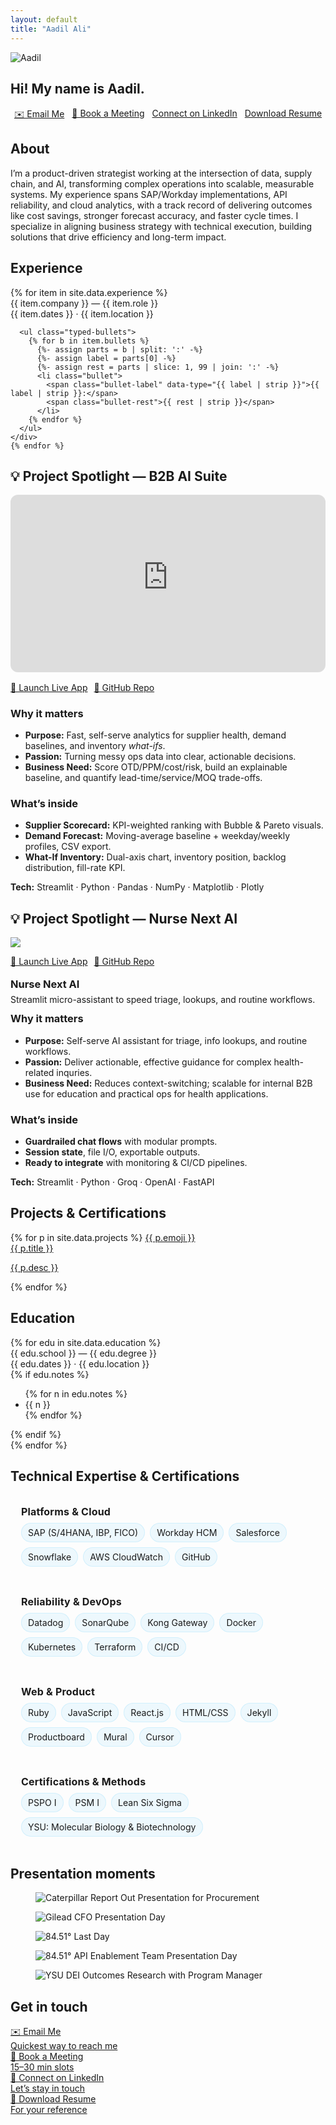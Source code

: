 ```yaml
---
layout: default
title: "Aadil Ali"
---
```


<section class="hero">
  <img src="{{ '/assets/profile.jpg' | relative_url }}" class="avatar" alt="Aadil">
  <h1>Hi! My name is Aadil.</h1>
  <p class="sublede" data-typer data-text="I build scalable ops through digital transformation, AI integration, and strategy. Scroll to learn more."></p>

  <div class="cta-row" style="margin-top:18px; display:flex; gap:12px; justify-content:center; flex-wrap:wrap;">
    <a class="btn-cta" href="mailto:{{ site.email }}" target="_blank" rel="noopener">✉️ Email Me</a>
    <a class="btn-cta" href="{{ site.calendar }}" target="_blank" rel="noopener">📅 Book a Meeting</a>
    <a class="btn-cta" href="{{ site.linkedin }}" target="_blank" rel="noopener">Connect on LinkedIn</a>
    <a class="btn-ghost" href="{{ site.resume_url }}" target="_blank" rel="noopener">Download Resume</a>
  </div>
</section>

<section id="about" class="reveal">
  <h2 class="h-section">About</h2>
  <p>
    I’m a product-driven strategist working at the intersection of data, supply chain, and AI, transforming complex operations into scalable, measurable systems. My experience spans SAP/Workday implementations, API reliability, and cloud analytics, with a track record of delivering outcomes like cost savings, stronger forecast accuracy, and faster cycle times. I specialize in aligning business strategy with technical execution, building solutions that drive efficiency and long-term impact.
  </p>
</section>

<section id="timeline" class="reveal">
  <h2 class="h-section">Experience</h2>
  <div class="timeline">
    {% for item in site.data.experience %}
    <div class="node">
      <div class="title">{{ item.company }} — {{ item.role }}</div>
      <div class="meta">{{ item.dates }} · {{ item.location }}</div>

      <ul class="typed-bullets">
        {% for b in item.bullets %}
          {%- assign parts = b | split: ':' -%}
          {%- assign label = parts[0] -%}
          {%- assign rest = parts | slice: 1, 99 | join: ':' -%}
          <li class="bullet">
            <span class="bullet-label" data-type="{{ label | strip }}">{{ label | strip }}:</span>
            <span class="bullet-rest">{{ rest | strip }}</span>
          </li>
        {% endfor %}
      </ul>
    </div>
    {% endfor %}
  </div>
</section>

<!-- Project Spotlight right after Experience -->
<section id="ai-spotlight" class="reveal">
  <h2 class="h-section">💡 Project Spotlight — B2B AI Suite</h2>

  <div style="position:relative;padding-bottom:56.25%;height:0;overflow:hidden;border-radius:12px;margin-bottom:16px;">
    <iframe
      src="https://www.youtube-nocookie.com/embed/d2lkvZj_UXg"
      title="B2B AI Suite — Live Demo"
      style="position:absolute;top:0;left:0;width:100%;height:100%;border:0;"
      allow="accelerometer; autoplay; clipboard-write; encrypted-media; gyroscope; picture-in-picture; web-share"
      allowfullscreen></iframe>
  </div>

  <p style="margin:14px 0 18px; display:flex; gap:10px; flex-wrap:wrap;">
    <a class="btn-cta" href="https://aadil-ali-b2b-ai-suite.streamlit.app/" target="_blank" rel="noopener">🚀 Launch Live App</a>
    <a class="btn-ghost" href="https://github.com/aaadil777/b2b-ai-streamlit-suite" target="_blank" rel="noopener">🤖 GitHub Repo</a>
  </p>

  <div class="card" style="margin-top:8px;">
    <h3>Why it matters</h3>
    <ul>
      <li><strong>Purpose:</strong> Fast, self-serve analytics for supplier health, demand baselines, and inventory <em>what-ifs</em>.</li>
      <li><strong>Passion:</strong> Turning messy ops data into clear, actionable decisions.</li>
      <li><strong>Business Need:</strong> Score OTD/PPM/cost/risk, build an explainable baseline, and quantify lead-time/service/MOQ trade-offs.</li>
    </ul>
  </div>

  <div class="card" style="margin-top:12px;">
    <h3>What’s inside</h3>
    <ul>
      <li><strong>Supplier Scorecard:</strong> KPI-weighted ranking with Bubble & Pareto visuals.</li>
      <li><strong>Demand Forecast:</strong> Moving-average baseline + weekday/weekly profiles, CSV export.</li>
      <li><strong>What-If Inventory:</strong> Dual-axis chart, inventory position, backlog distribution, fill-rate KPI.</li>
    </ul>
    <p><strong>Tech:</strong> Streamlit · Python · Pandas · NumPy · Matplotlib · Plotly</p>
  </div>

<!-- FEATURED: Nurse-Next AI (Streamlit) -->
<section id="nursenext" class="reveal">
  <h2 class="h-section">💡 Project Spotlight — Nurse Next AI</h2>
  <div class="gallery">
    <img src="{{ '/assets/proj-nurse-next-ai.jpg' | relative_url }}">
  </div>

  <p style="margin:14px 0 18px; display:flex; gap:10px; flex-wrap:wrap;">
    <a class="btn-cta" href="https://nurse-next-ai-assistant.streamlit.app/" target="_blank" rel="noopener">🚀 Launch Live App</a>
    <a class="btn-ghost" href="https://github.com/aaadil777/Nurse-Next-AI" target="_blank" rel="noopener">🤖 GitHub Repo</a>
  </p>

  <!-- small summary card to match project style -->
  <div class="card" style="margin-top:8px;">
    <h3 style="margin:0 0 6px;">Nurse Next AI</h3>
    <p style="margin:0;">Streamlit micro-assistant to speed triage, lookups, and routine workflows.</p>
  </div>

  <div>
    <h3 class="card" style="margin-top:12px;">Why it matters</h3>
    <ul>
      <li><strong>Purpose:</strong> Self-serve AI assistant for triage, info lookups, and routine workflows.</li>
      <li><strong>Passion:</strong> Deliver actionable, effective guidance for complex health-related inquries.</li>
      <li><strong>Business Need:</strong> Reduces context-switching; scalable for internal B2B use for education and practical ops for health applications.</li>
    </ul>
  </div>

  <div>
    <h3 class="card">What’s inside</h3>
    <ul>
      <li><strong>Guardrailed chat flows</strong> with modular prompts.</li>
      <li><strong>Session state</strong>, file I/O, exportable outputs.</li>
      <li><strong>Ready to integrate</strong> with monitoring & CI/CD pipelines.</li>
    </ul>
    <p><strong>Tech:</strong> Streamlit · Python · Groq · OpenAI · FastAPI</p>
  </div>

<!-- Projects & Certifications -->
<section id="portfolio" class="reveal">
  <h2 class="h-section">Projects & Certifications</h2>

  <div class="proj-grid">
    {% for p in site.data.projects %}
      <!-- Card itself = primary click-through -->
      <a class="proj-card"
         href="{{ p.url }}"
         target="_blank"
         rel="noopener"
         data-img="{{ p.image | relative_url }}">
        <span class="proj-icon" aria-hidden="true">{{ p.emoji }}</span>
        <div class="proj-meta">
          <div class="proj-title">{{ p.title }}</div>
          <p class="proj-desc">{{ p.desc }}</p>
        </div>
      </a>
    {% endfor %}
  </div>
</section>

<!-- Education -->
<section id="education" class="reveal">
  <h2 class="h-section">Education</h2>
  <div class="timeline">
    {% for edu in site.data.education %}
    <div class="node">
      <div class="title">{{ edu.school }} — {{ edu.degree }}</div>
      <div class="meta">{{ edu.dates }} · {{ edu.location }}</div>
      {% if edu.notes %}
      <ul>
        {% for n in edu.notes %}
          <li>{{ n }}</li>
        {% endfor %}
      </ul>
      {% endif %}
    </div>
    {% endfor %}
  </div>
</section>

<section id="tech" class="reveal">
  <h2 class="h-section">Technical Expertise & Certifications</h2>
  <div class="tech-grid">
    <div class="tech-card">
      <h3>Platforms & Cloud</h3>
      <div class="pill-wrap">
        <span class="pill">SAP (S/4HANA, IBP, FICO)</span>
        <span class="pill">Workday HCM</span>
        <span class="pill">Salesforce</span>
        <span class="pill">Snowflake</span>
        <span class="pill">AWS CloudWatch</span>
        <span class="pill">GitHub</span>
      </div>
    </div>
    <div class="tech-card">
      <h3>Reliability & DevOps</h3>
      <div class="pill-wrap">
        <span class="pill">Datadog</span>
        <span class="pill">SonarQube</span>
        <span class="pill">Kong Gateway</span>
        <span class="pill">Docker</span>
        <span class="pill">Kubernetes</span>
        <span class="pill">Terraform</span>
        <span class="pill">CI/CD</span>
      </div>
    </div>
    <div class="tech-card">
      <h3>Web & Product</h3>
      <div class="pill-wrap">
        <span class="pill">Ruby</span>
        <span class="pill">JavaScript</span>
        <span class="pill">React.js</span>
        <span class="pill">HTML/CSS</span>
        <span class="pill">Jekyll</span>
        <span class="pill">Productboard</span>
        <span class="pill">Mural</span>
        <span class="pill">Cursor</span>
      </div>
    </div>
    <div class="tech-card">
      <h3>Certifications & Methods</h3>
      <div class="pill-wrap">
        <span class="pill">PSPO I</span>
        <span class="pill">PSM I</span>
        <span class="pill">Lean Six Sigma</span>
        <span class="pill">YSU: Molecular Biology & Biotechnology</span>
      </div>
    </div>

  </div> <!-- ✅ CLOSE .tech-grid -->
</section>

<section id="gallery" class="reveal">
  <h2 class="h-section">Presentation moments</h2>
  <div class="gallery">
    <figure class="tile">
      <img src="{{ '/assets/present-cat.jpg' | relative_url }}"
           alt="Caterpillar Report Out Presentation for Procurement"
           loading="lazy" decoding="async">
    </figure>
    <figure class="tile">
      <img src="{{ '/assets/present-gilead.jpg' | relative_url }}"
           alt="Gilead CFO Presentation Day"
           loading="lazy" decoding="async">
    </figure>
    <figure class="tile">
      <img src="{{ '/assets/present-8451.jpg' | relative_url }}"
           alt="84.51° Last Day"
           loading="lazy" decoding="async">
    </figure>
    <figure class="tile">
      <img src="{{ '/assets/present-8451-team.jpeg' | relative_url }}"
           alt="84.51° API Enablement Team Presentation Day"
           loading="lazy" decoding="async">
    </figure>
    <figure class="tile">
      <img src="{{ '/assets/present-diversity.jpg' | relative_url }}"
           alt="YSU DEI Outcomes Research with Program Manager"
           loading="lazy" decoding="async">
    </figure>
  </div>
</section>

<section id="contact" class="reveal">
   <h2 class="h-section">Get in touch</h2>
  <div class="cta-grid">
    <a class="cta-tile" href="mailto:{{ site.email }}">
      <div class="cta-title">✉️ Email Me</div>
      <div class="cta-sub">Quickest way to reach me</div>
    </a>
    <a class="cta-tile" href="{{ site.calendar }}" target="_blank" rel="noopener">
      <div class="cta-title">📅 Book a Meeting</div>
      <div class="cta-sub">15–30 min slots</div>
    </a>
    <a class="cta-tile" href="{{ site.linkedin }}" target="_blank" rel="noopener">
      <div class="cta-title">🔗 Connect on LinkedIn</div>
      <div class="cta-sub">Let’s stay in touch</div>
    </a>
    <a class="cta-tile" href="{{ site.resume_url }}" target="_blank" rel="noopener">
      <div class="cta-title">📄 Download Resume</div>
      <div class="cta-sub">For your reference</div>
    </a>
  </div>
 </section>

<style>
/* Typed bullets – label + rest stay on one line, caret appears only while typing */
.typed-bullets .bullet { margin:.5rem 0; line-height:1.5; }
.bullet-label { font-weight:700; white-space:nowrap; overflow:hidden; display:inline; border-right:0; }
.bullet-label.typing { border-right:2px solid var(--accent, #7dd3fc); animation: caret 1s steps(1,end) infinite; }
.bullet-rest { display:inline; opacity:0; transition:opacity .35s ease .05s; margin-left:.25rem; }
@keyframes caret { 0%,100% { border-right-color: transparent } 50% { border-right-color: var(--accent, #7dd3fc) } }

/* Tech grid pills (unchanged) */
.tech-grid { display:grid; gap:12px; grid-template-columns: repeat(auto-fit, minmax(260px, 1fr)); }
.tech-card { background: rgba(255,255,255,.035); border:1px solid rgba(255,255,255,.06); border-radius:12px; padding:16px; }
.tech-card h3 { margin:0 0 8px 0; font-size:1rem; letter-spacing:.2px; }
.pill-wrap { display:flex; flex-wrap:wrap; gap:8px; }
.pill { padding:6px 10px; border-radius:999px; background:rgba(125,211,252,.12); border:1px solid rgba(125,211,252,.25); font-size:.88rem; }

/* small spacing tweak */
#portfolio { margin-top:18px; }
</style>

<script>
(function () {
  const SPEED = 18;
  const observer = new IntersectionObserver((entries) => {
    entries.forEach(entry => {
      if (!entry.isIntersecting) return;
      const bullet = entry.target;
      const labelEl = bullet.querySelector('.bullet-label');
      const restEl  = bullet.querySelector('.bullet-rest');
      const full = (labelEl.dataset.type || labelEl.textContent).replace(/:$/, '');
      labelEl.textContent = '';
      labelEl.classList.add('typing');
      let i = 0;
      const tick = () => {
        if (i <= full.length) {
          labelEl.textContent = full.slice(0, i) + ':';
          i++; setTimeout(tick, SPEED);
        } else {
          labelEl.classList.remove('typing');
          restEl.style.opacity = 1;
          observer.unobserve(bullet);
        }
      };
      tick();
    });
  }, { threshold: 0.35 });
  document.querySelectorAll('.typed-bullets .bullet').forEach(b => observer.observe(b));
})();
</script>

